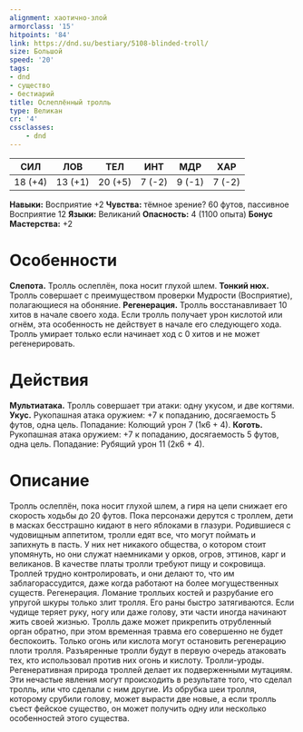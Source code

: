 ```yaml
---
alignment: хаотично-злой
armorclass: '15'
hitpoints: '84'
link: https://dnd.su/bestiary/5108-blinded-troll/
size: Большой
speed: '20'
tags:
- dnd
- существо
- бестиарий
title: Ослеплённый тролль
type: Великан
cr: '4'
cssclasses:
    - dnd
---
```



| СИЛ | ЛОВ | ТЕЛ | ИНТ | МДР | ХАР |
|---|---|---|---|---|---|
| 18 (+4) | 13 (+1) | 20 (+5) | 7 (-2) | 9 (-1) | 7 (-2) |
**Навыки:** Восприятие +2
**Чувства:** тёмное зрение? 60 футов, пассивное Восприятие 12
**Языки:** Великаний
**Опасность:** 4 (1100 опыта)
**Бонус Мастерства:** +2


# Особенности
**Слепота.** Тролль ослеплён, пока носит глухой шлем.
**Тонкий нюх.** Тролль совершает с преимуществом проверки Мудрости (Восприятие), полагающиеся на обоняние.
**Регенерация.** Тролль восстанавливает 10 хитов в начале своего хода. Если тролль получает урон кислотой или огнём, эта особенность не действует в начале его следующего хода. Тролль умирает только если начинает ход с 0 хитов и не может регенерировать.


# Действия
**Мультиатака.** Тролль совершает три атаки: одну укусом, и две когтями.
**Укус.** Рукопашная атака оружием: +7 к попаданию, досягаемость 5 футов, одна цель. Попадание: Колющий урон 7 (1к6 + 4).
**Коготь.** Рукопашная атака оружием: +7 к попаданию, досягаемость 5 футов, одна цель. Попадание: Рубящий урон 11 (2к6 + 4).


# Описание
Тролль ослеплён, пока носит глухой шлем, а гиря на цепи снижает его скорость ходьбы до 20 футов. Пока персонажи дерутся с троллем, дети в масках бесстрашно кидают в него яблоками в глазури. Родившиеся с чудовищным аппетитом, тролли едят все, что могут поймать и запихнуть в пасть. У них нет никакого общества, о котором стоит упомянуть, но они служат наемниками у орков, огров, эттинов, карг и великанов. В качестве платы тролли требуют пищу и сокровища. Троллей трудно контролировать, и они делают то, что им заблагорассудится, даже когда работают на более могущественных существ. Регенерация. Ломание тролльих костей и разрубание его упругой шкуры только злит тролля. Его раны быстро затягиваются. Если чудище теряет руку, ногу или даже голову, эти части иногда начинают жить своей жизнью. Тролль даже может прикрепить отрубленный орган обратно, при этом временная травма его совершенно не будет беспокоить. Только огонь или кислота могут остановить регенерацию плоти тролля. Разъяренные тролли будут в первую очередь атаковать тех, кто использовал против них огонь и кислоту. Тролли-уроды. Регенеративная природа троллей делает их подверженными мутациям. Эти нечастые явления могут происходить в результате того, что сделал тролль, или что сделали с ним другие. Из обрубка шеи тролля, которому срубили голову, может вырасти две новые, а если тролль съест фейское существо, он может получить одну или несколько особенностей этого существа.